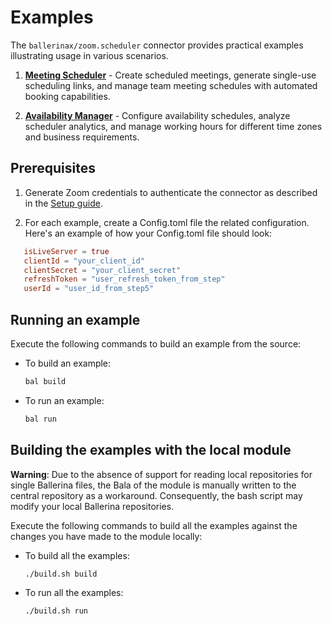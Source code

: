 # Examples

The `ballerinax/zoom.scheduler` connector provides practical examples illustrating usage in various scenarios.

1. **[Meeting Scheduler](https://github.com/ballerina-platform/module-ballerinax-zoom.scheduler/tree/main/examples/meeting-scheduler)** - Create scheduled meetings, generate single-use scheduling links, and manage team meeting schedules with automated booking capabilities.

2. **[Availability Manager](https://github.com/ballerina-platform/module-ballerinax-zoom.scheduler/tree/main/examples/availability-manager)** - Configure availability schedules, analyze scheduler analytics, and manage working hours for different time zones and business requirements. 

## Prerequisites

1. Generate Zoom credentials to authenticate the connector as described in the [Setup guide](https://central.ballerina.io/ballerinax/zoom.scheduler/latest#setup-guide).

2. For each example, create a Config.toml file the related configuration. Here's an example of how your Config.toml file should look:

```toml
   isLiveServer = true
   clientId = "your_client_id"
   clientSecret = "your_client_secret"
   refreshToken = "user_refresh_token_from_step"
   userId = "user_id_from_step5"
```

## Running an example

Execute the following commands to build an example from the source:

* To build an example:

    ```bash
    bal build
    ```

* To run an example:

    ```bash
    bal run
    ```

## Building the examples with the local module

**Warning**: Due to the absence of support for reading local repositories for single Ballerina files, the Bala of the module is manually written to the central repository as a workaround. Consequently, the bash script may modify your local Ballerina repositories.

Execute the following commands to build all the examples against the changes you have made to the module locally:

* To build all the examples:

    ```bash
    ./build.sh build
    ```

* To run all the examples:

    ```bash
    ./build.sh run
    ```
